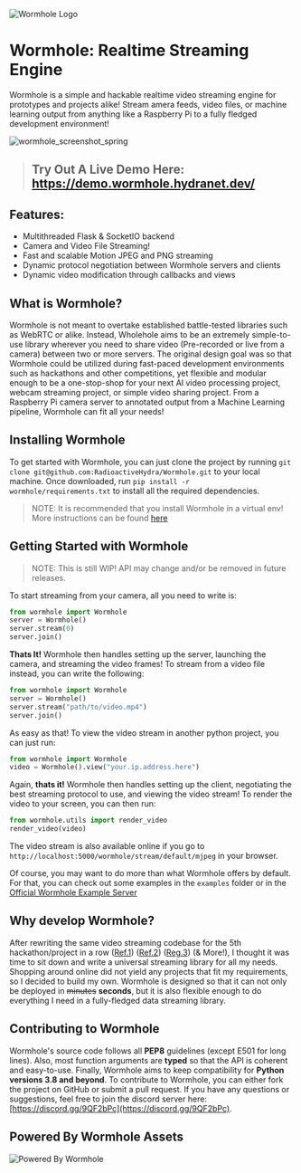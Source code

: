 [HTMLElementBegin]: # 
<picture>
  <source media="(prefers-color-scheme: dark)" srcset="https://github.com/RadioactiveHydra/Wormhole/raw/main/wormhole/assets/logo_white.svg">
  <source media="(prefers-color-scheme: light)" srcset="https://github.com/RadioactiveHydra/Wormhole/raw/main/wormhole/assets/logo.svg">
  <img alt="Wormhole Logo" src="https://github.com/RadioactiveHydra/Wormhole/raw/main/wormhole/assets/logo.svg">
</picture>

[HTMLElementEnd]: # 

# Wormhole: Realtime Streaming Engine
Wormhole is a simple and hackable realtime video streaming engine for prototypes and projects alike! Stream amera feeds, video files, or machine learning output from anything like a Raspberry Pi to a fully fledged development environment!


![wormhole_screenshot_spring](https://user-images.githubusercontent.com/20020059/184041754-5ee78d89-6796-49b8-87b7-13792c301d83.jpg)

> ## Try Out A Live Demo Here: https://demo.wormhole.hydranet.dev/

## Features:
- Multithreaded Flask & SocketIO backend
- Camera and Video File Streaming!
- Fast and scalable Motion JPEG and PNG streaming
- Dynamic protocol negotiation between Wormhole servers and clients
- Dynamic video modification through callbacks and views

## What is Wormhole?
Wormhole is not meant to overtake established battle-tested libraries such as WebRTC or alike. Instead, Wholehole aims to be an extremely simple-to-use library wherever you need to share video (Pre-recorded or live from a camera) between two or more servers. The original design goal was so that Wormhole could be utilized during fast-paced development environments such as hackathons and other competitions, yet flexible and modular enough to be a one-stop-shop for your next AI video processing project, webcam streaming project, or simple video sharing project. From a Raspberry Pi camera server to annotated output from a Machine Learning pipeline, Wormhole can fit all your needs!

## Installing Wormhole
To get started with Wormhole, you can just clone the project by running `git clone git@github.com:RadioactiveHydra/Wormhole.git` to your local machine.
Once downloaded, run `pip install -r wormhole/requirements.txt` to install all the required dependencies.
> NOTE: It is recommended that you install Wormhole in a virtual env! More instructions can be found [here](https://www.freecodecamp.org/news/how-to-setup-virtual-environments-in-python/)

## Getting Started with Wormhole
> NOTE: This is still WIP! API may change and/or be removed in future releases.  

To start streaming from your camera, all you need to write is:
```py
from wormhole import Wormhole
server = Wormhole()
server.stream(0)
server.join()
```

**Thats It!** Wormhole then handles setting up the server, launching the camera, and streaming the video frames!
To stream from a video file instead, you can write the following:
```py
from wormhole import Wormhole
server = Wormhole()
server.stream("path/to/video.mp4")
server.join()
```

As easy as that! To view the video stream in another python project, you can just run:
```py
from wormhole import Wormhole
video = Wormhole().view("your.ip.address.here")
```

Again, **thats it!** Wormhole then handles setting up the client, negotiating the best streaming protocol to use, and viewing the video stream! To render the video to your screen, you can then run:
```py
from wormhole.utils import render_video
render_video(video)
```
The video stream is also available online if you go to `http://localhost:5000/wormhole/stream/default/mjpeg` in your browser.

Of course, you may want to do more than what Wormhole offers by default. For that, you can check out some examples in the `examples` folder or in the [Official Wormhole Example Server](https://github.com/EdwardJXLi/WormholeExampleServer)

## Why develop Wormhole?
After rewriting the same video streaming codebase for the 5th hackathon/project in a row ([Ref.1](https://github.com/CrowdEye/crowdeye-ai-engine/blob/bbb1591cbc121babef8de973ba7210fe358683ba/ai.py#L57)) ([Ref.2](https://github.com/MaskPass-BellCSclub/ai-server/blob/1d9acdc36677fa433a0f3db2c2d297fe023c0d70/main.py#L199)) ([Reg.3](https://github.com/Hive-HQ/Hive-HQ-backend/blob/27f88a2a74da9465f8fc1ceb89fd0344d696a8cc/main.py#L526)) (& More!), I thought it was time to sit down and write a universal streaming library for all my needs. Shopping around online did not yield any projects that fit my requirements, so I decided to build my own. Wormhole is designed so that it can not only be deployed in ~~minutes~~ **seconds**, but it is also flexible enough to do everything I need in a fully-fledged data streaming library. 

## Contributing to Wormhole
Wormhole's source code follows all **PEP8** guidelines (except E501 for long lines). Also, most function arguments are **typed** so that the API is coherent and easy-to-use. Finally, Wormhole aims to keep compatibility for **Python versions 3.8 and beyond**. To contribute to Wormhole, you can either fork the project on GitHub or submit a pull request. If you have any questions or suggestions, feel free to join the discord server here: [https://discord.gg/9QF2bPc](https://discord.gg/9QF2bPc).

[HTMLElementBegin]: # 
## Powered By Wormhole Assets
<picture>
  <source media="(prefers-color-scheme: dark)" srcset="https://github.com/RadioactiveHydra/Wormhole/raw/main/wormhole/assets/poweredby_white.svg">
  <source media="(prefers-color-scheme: light)" srcset="https://github.com/RadioactiveHydra/Wormhole/raw/main/wormhole/assets/poweredby.svg">
  <img alt="Powered By Wormhole" src="https://github.com/RadioactiveHydra/Wormhole/raw/main/wormhole/assets/poweredby.svg">
</picture>

[HTMLElementEnd]: # 
